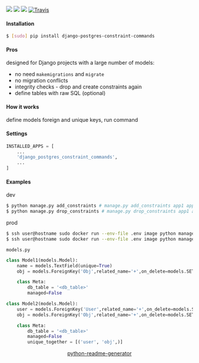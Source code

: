 <!--
https://pypi.org/project/readme-generator/
https://pypi.org/project/python-readme-generator/
-->

[![](https://img.shields.io/pypi/pyversions/django-postgres-constraint-commands.svg?longCache=True)](https://pypi.org/project/django-postgres-constraint-commands/)
[![](https://img.shields.io/pypi/v/django-postgres-constraint-commands.svg?maxAge=3600)](https://pypi.org/project/django-postgres-constraint-commands/)
[![](https://img.shields.io/badge/License-Unlicense-blue.svg?longCache=True)](https://unlicense.org/)
[![Travis](https://api.travis-ci.org/andrewp-as-is/django-postgres-constraint-commands.py.svg?branch=master)](https://travis-ci.org/andrewp-as-is/django-postgres-constraint-commands.py/)

#### Installation
```bash
$ [sudo] pip install django-postgres-constraint-commands
```

#### Pros
designed for Django projects with a large number of models:

+   no need `makemigrations` and `migrate`
+   no migration conflicts
+   integrity checks - drop and create constraints again
+   define tables with raw SQL (optional)

#### How it works
define models foreign and unique keys, run command

#### Settings
```python
INSTALLED_APPS = [
    ...
    'django_postgres_constraint_commands',
    ...
]
```

#### Examples
dev
```bash
$ python manage.py add_constraints # manage.py add_constraints app1 app2 ...
$ python manage.py drop_constraints # manage.py drop_constraints app1 app2 ...
```

prod
```bash
$ ssh user@hostname sudo docker run --env-file .env image python manage.py add_constraints
$ ssh user@hostname sudo docker run --env-file .env image python manage.py drop_constraints
```

`models.py`

```python
class Model1(models.Model):
    name = models.TextField(unique=True)
    obj = models.ForeignKey('Obj',related_name='+',on_delete=models.SET_NULL)

    class Meta:
        db_table = '<db_table>'
        managed=False

class Model2(models.Model):
    user = models.ForeignKey('User',related_name='+',on_delete=models.SET_NULL)
    obj = models.ForeignKey('Obj',related_name='+',on_delete=models.SET_NULL)

    class Meta:
        db_table = '<db_table>'
        managed=False
        unique_together = [('user', 'obj',)]
```

<p align="center">
    <a href="https://pypi.org/project/python-readme-generator/">python-readme-generator</a>
</p>